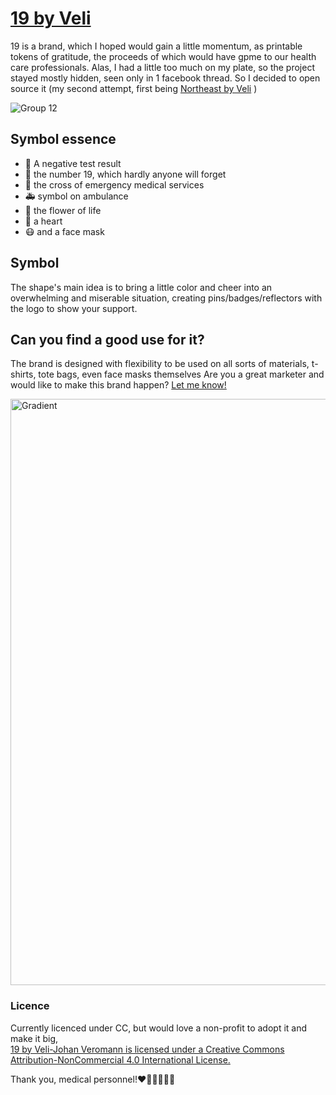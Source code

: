 # [19 by Veli](http://veli.ee/19/)
19 is a brand, which I hoped would gain a little momentum, as printable tokens of gratitude, the proceeds of which would have gpme to our health care professionals. 
Alas, I had a little too much on my plate, so the project stayed mostly hidden, seen only in 1 facebook thread. So I decided to open source it (my second attempt, first being [Northeast by Veli](https://github.com/veli/northeast) )

![Group 12](https://user-images.githubusercontent.com/5716539/147314071-dd45da08-7736-477d-b8cb-ad40dfa060b3.png)

## Symbol essence
*   🧪 A negative test result 
*   🦠 the number 19, which hardly anyone will forget
*   🏥 the cross of emergency medical services
*   🚑 symbol on ambulance
*   💮 the flower of life
*   💙 a heart 
*   😷 and a face mask

## Symbol
The shape's main idea is to bring a little color and cheer into an overwhelming and miserable situation, creating pins/badges/reflectors with the logo to show your support. 

## Can you find a good use for it? 
The brand is designed with flexibility to be used on all sorts of materials, t-shirts, tote bags, even face masks themselves
Are you a great marketer and would like to make this brand happen? [Let me know!](mailto:yo@veli.ee)

<img width="938" alt="Gradient" src="https://user-images.githubusercontent.com/5716539/147314020-0e7546e1-ee85-40d0-9c4d-e8d31b71354f.png">

### Licence
Currently licenced under CC, but would love a non-profit to adopt it and make it big,  
[19 by Veli-Johan Veromann is licensed under a Creative Commons Attribution-NonCommercial 4.0 International License.](https://creativecommons.org/licenses/by-nc/4.0/)

Thank you, medical personnel!❤️💙💚👩🏻‍⚕️
